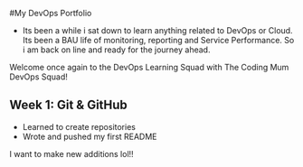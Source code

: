 #My DevOps Portfolio
- Its been a while i sat down to learn anything related to DevOps or Cloud. Its been a BAU life of monitoring, reporting and Service Performance. So i am back on line and ready for the journey ahead.

Welcome once again to the DevOps Learning Squad with The Coding Mum DevOps Squad!

## Week 1: Git & GitHub
- Learned to create repositories
- Wrote and pushed my first README


I want to make new additions lol!!
